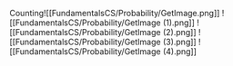 Counting![[FundamentalsCS/Probability/GetImage.png]]
![[FundamentalsCS/Probability/GetImage (1).png]]
![[FundamentalsCS/Probability/GetImage (2).png]]
![[FundamentalsCS/Probability/GetImage (3).png]]
![[FundamentalsCS/Probability/GetImage (4).png]]
